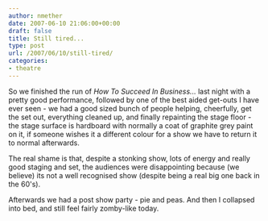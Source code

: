```yaml
---
author: nmether
date: 2007-06-10 21:06:00+00:00
draft: false
title: Still tired...
type: post
url: /2007/06/10/still-tired/
categories:
- theatre
---
```


So we finished the run of *How To Succeed In Business...* last night with a
pretty good performance, followed by one of the best aided get-outs I have
ever seen - we had a good sized bunch of people helping, cheerfully, get the
set out, everything cleaned up, and finally repainting the stage floor - the
stage surface is hardboard with normally a coat of graphite grey paint on it,
if someone wishes it a different colour for a show we have to return it to
normal afterwards.

The real shame is that, despite a stonking show, lots of energy and really
good staging and set, the audiences were disappointing because (we believe)
its not a well recognised show (despite being a real big one back in the
60's).

Afterwards we had a post show party - pie and peas.  And then I collapsed into
bed, and still feel fairly zomby-like today.
